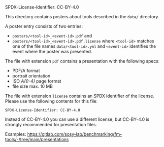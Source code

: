 SPDX-License-Identifier: CC-BY-4.0

This directory contains posters about tools described in the `data/` directory.

A poster entry consists of two entries:
- `posters/<tool-id>_<event-id>.pdf` and
- `posters/<tool-id>_<event-id>.pdf.license`
where `<tool-id>` matches one of the file names `data/<tool-id>.yml`
and `<event-id>` identifies the event where the poster was presented.

The file with extension `pdf` contains a presentation with the following specs:
- PDF/A format
- portrait orientation
- ISO *A{0-4}* page format
- file size max. 10 MB

The file with extension `license` contains an SPDX identifier of the license.
Please use the following contents for this file:
```
SPDX-License-Identifier: CC-BY-4.0
```
Instead of CC-BY-4.0 you can use a different license,
but CC-BY-4.0 is strongly recommended for presentation files.

Examples:
https://gitlab.com/sosy-lab/benchmarking/fm-tools/-/tree/main/presentations

